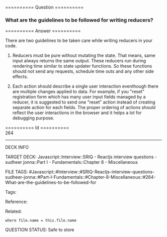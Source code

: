 ========== Question ==========  

### What are the guidelines to be followed for writing reducers?  

========== Answer ==========  

There are two guidelines to be taken care while writing reducers in your code.

1.  Reducers must be pure without mutating the state. That means, same input always returns the same output. These reducers run during rendering time similar to state updater functions. So these functions should not send any requests, schedule time outs and any other side effects.

2.  Each action should describe a single user interaction eventhough there are multiple changes applied to data. For example, if you "reset" registration form which has many user input fields managed by a reducer, it is suggested to send one "reset" action instead of creating separate action for each fields. The proper ordering of actions should reflect the user interactions in the browser and it helps a lot for debugging purpose.

========== Id ==========  
264

---

DECK INFO

TARGET DECK: Javascript::Interview::SRIQ - Reactjs interview questions - sudheer jonna::Part I - Fundamentals::Chapter 8 - Miscellaneous

FILE TAGS: #Javascript::#Interview::#SRIQ-Reactjs-interview-questions-sudheer-jonna::#Part-I-Fundamentals::#Chapter-8-Miscellaneous::#264-What-are-the-guidelines-to-be-followed-for

Tags:

Reference:

Related:

```dataview
where file.name = this.file.name
```

QUESTION STATUS: Safe to store
